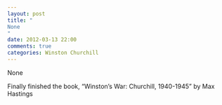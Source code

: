 ```yaml
---
layout: post
title: "
None
"
date: 2012-03-13 22:00
comments: true
categories: Winston Churchill
---
```


None


Finally finished the book, “Winston’s War: Churchill, 1940-1945” by Max Hastings

